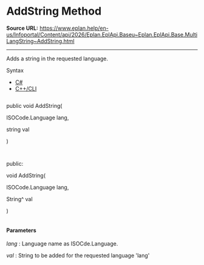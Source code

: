 # AddString Method

**Source URL:** https://www.eplan.help/en-us/Infoportal/Content/api/2026/Eplan.EplApi.Baseu~Eplan.EplApi.Base.MultiLangString~AddString.html

---

Adds a string in the requested language.

Syntax

- [C#](#i-syntax-CS)
- [C++/CLI](#i-syntax-CPP2005)

```
```
public void AddString( 

   ISOCode.Language lang,

   string val

)
```
```

```
```
public:

void AddString( 

   ISOCode.Language lang,

   String^ val

)
```
```

#### Parameters

*lang*
:   Language name as ISOCde.Language.

*val*
:   String to be added for the requested language 'lang'
